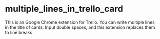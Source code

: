 # multiple_lines_in_trello_card
This is an Google Chrome extension for Trello. You can write multiple lines in the title of cards. Input double spaces, and this extension replaces them to line breaks.
